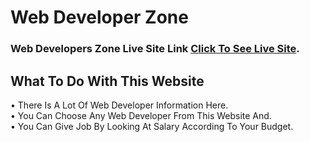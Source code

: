 # Web Developer Zone

### Web Developers Zone Live Site Link [Click To See Live Site](https://web-developer-zone.netlify.app/).

## What To Do With This Website

• There Is A Lot Of Web Developer Information Here.\
• You Can Choose Any Web Developer From This Website And.\
• You Can Give Job By Looking At Salary According To Your Budget.
